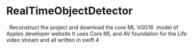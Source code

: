 # RealTimeObjectDetector
   Reconstruct the project and download the core ML VGG16  model of Apples developer website 
   It uses Core ML and AV foundation for the Life video stream and all written in swift 4
